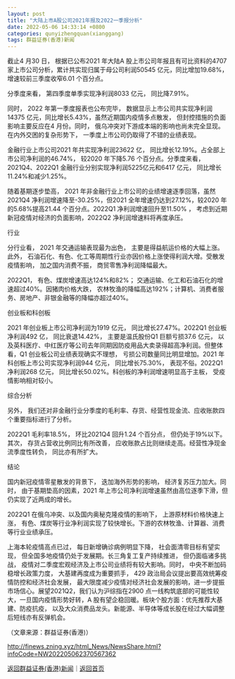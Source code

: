 ```yaml
---
layout: post
title: "大陆上市A股公司2021年报及2022一季报分析"
date: 2022-05-06 14:33:14 +0800
categories: qunyizhengquan(xianggang)
tags: 群益证券(香港)新闻
---
```

<p>截止4 月30 日， 根据已公布2021 年大陆A 股上市公司年报且有可比资料的4707 家上市公司分析，累计共实现归属于母公司利润50545 亿元，同比增加19.68%，增速较前三季度收窄6.01 个百分点。</p>
 <p>分季度来看， 第四季度单季实现净利润8033 亿元， 同比降7.91%。</p>
 <p>同时， 2022 年第一季度报表也公布完毕， 数据显示上市公司共实现净利润14375 亿元，同比增长5.43%，虽然近期国内疫情多点散发， 但封控措施的负面影响主要反应在4 月份。同时， 俄乌冲突对下游成本端的影响也尚未完全显现。在内外交困的复杂形势下， 一季度上市公司仍取得了不错的业绩表现。</p>
 <p>金融行业上市公司2021 年共实现净利润23622 亿， 同比增长12.19%。占全部上市公司净利润的46.74%， 较2020 年下降5.76 个百分点。分季度来看，2021Q4、2022Q1 金融行业分别实现净利润5225亿元和6417 亿元， 同比增长11.24%和减少1.25%。</p>
 <p>随着基期逐步垫高， 2021 年非金融行业上市公司的业绩增速逐季回落，虽然2021Q4 净利润增速降至-30.25%，但2021 全年增速仍达到27.12%，较2020 年的5.68%提高21.44 个百分点。2022Q1 净利润增速回升至11.50% ， 考虑到近期新冠疫情对经济的负面影响，2022Q2 净利润增速料将再度承压。</p>
 <p>行业</p>
 <p>分行业看， 2021 年交通运输表现最为出色， 主要是得益航运价格的大幅上涨。此外， 石油石化、有色、化工等周期性行业亦因价格上涨使得利润大增。受散发疫情影响， 加之国内消费不振， 商贸零售净利润降幅最大。</p>
 <p>2022Q1， 有色、煤炭增速高达124%和82%； 交通运输、化工和石油石化的增速超过40%。因猪肉价格大跌， 农林牧渔的降幅高达192%；计算机、消费者服务、房地产、非银金融等的降幅亦超过40%。</p>
 <p>创业板和科创板</p>
 <p>2021 年创业板上市公司净利润为1919 亿元， 同比增长27.47%。2022Q1 创业板净利润492 亿， 同比衰退14.42%， 主要是温氏股份Q1 巨额亏损37.6 亿元， 以及英科医疗、中红医疗等公司去年同期因防疫用品大卖录得超高净利润。但整体看，Q1 创业板公司业绩表现确实不理想， 亏损公司数量同比明显增加。2021 年科创板上市公司实现净利润944 亿元， 同比增长75.30%， 表现不俗。2022Q1 净利润268 亿元， 同比增长50.02%。科创板的净利润增速明显高于主板， 受疫情影响相对较小。</p>
 <p>综合分析</p>
 <p>另外， 我们还对非金融行业分季度的毛利率、存货、经营性现金流、应收账款四个重要指标进行了分析。</p>
 <p>2022Q1 毛利率18.5%， 环比2021Q4 回升1.24 个百分点， 但仍处于19%以下。其次， 存货占营收比例同比有所改善， 应收账款占比则继续走高。经营性净现金流季度性转负， 同比亦有所扩大。</p>
 <p>结论</p>
 <p>国内新冠疫情零星散发的背景下， 迭加海外形势的影响， 经济复苏压力加大。同时， 由于基期垫高的因素，2021 年上市公司净利润增速虽然由高位逐季下滑，但仍实现了近两成的增长。</p>
 <p>2022Q1 在俄乌冲突、以及国内奥秘克隆疫情的影响下， 上游原材料价格快速上涨， 有色、煤炭等行业净利润实现了较快增长。下游的农林牧渔、计算器、消费等行业业绩承压。</p>
 <p>上海本轮疫情高点已过， 每日新增确诊病例明显下降， 社会面清零目标有望实现， 但全国多地疫情仍处于发展期。长三角复工复产持续推进， 但仍面临诸多挑战， 疫情对二季度宏观经济及上市公司业绩将有较大影响。同时， 中央不断加码稳增长政策力度， 大基建再度成为重要抓手， 429 政治局会议提出要高效统筹疫情防控和经济社会发展， 最大限度减少疫情对经济社会发展的影响，进一步提振市场信心。展望2021Q2，我们认为沪综指在2900 点一线构筑底部的可能性较大，一旦国内疫情形势好转，A 股有望企稳回暖。板块个股方面：优先推荐大基建、防疫抗疫， 以及大众消费品龙头。新能源、半导体等成长股在经过大幅调整后短线亦有反弹机会。</p><p class="em_media">（文章来源：群益证券(香港)）</p>

<http://finews.zning.xyz/html_News/NewsShare.html?infoCode=NW202205062370567362>

[返回群益证券(香港)新闻](//finews.withounder.com/category/qunyizhengquan(xianggang).html)｜[返回首页](//finews.withounder.com/)
